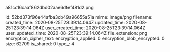 a81cc16caaf862dbd02aae6dfef481d2.png

id: 52bd373f96e44afba3cb49a96655a51a
mime: image/png
filename: 
created_time: 2020-08-25T23:39:14.064Z
updated_time: 2020-08-25T23:39:14.064Z
user_created_time: 2020-08-25T23:39:14.064Z
user_updated_time: 2020-08-25T23:39:14.064Z
file_extension: png
encryption_cipher_text: 
encryption_applied: 0
encryption_blob_encrypted: 0
size: 62709
is_shared: 0
type_: 4